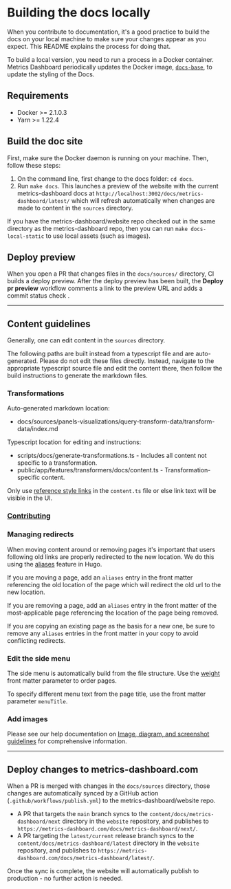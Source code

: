 # Building the docs locally

When you contribute to documentation, it's a good practice to build the docs on your local machine to make sure your changes appear as you expect. This README explains the process for doing that.

To build a local version, you need to run a process in a Docker container.
Metrics Dashboard periodically updates the Docker image, [`docs-base`](https://hub.docker.com/r/metrics-dashboard/docs-base), to update the styling of the Docs.

## Requirements

- Docker >= 2.1.0.3
- Yarn >= 1.22.4

## Build the doc site

First, make sure the Docker daemon is running on your machine. Then, follow these steps:

1. On the command line, first change to the docs folder: `cd docs`.
1. Run `make docs`. This launches a preview of the website with the current metrics-dashboard docs at `http://localhost:3002/docs/metrics-dashboard/latest/` which will refresh automatically when changes are made to content in the `sources` directory.

If you have the metrics-dashboard/website repo checked out in the same directory as the metrics-dashboard repo, then you can run `make docs-local-static` to use local assets (such as images).

## Deploy preview

When you open a PR that changes files in the `docs/sources/` directory, CI builds a deploy preview.
After the deploy preview has been built, the **Deploy pr preview** workflow comments a link to the preview URL and adds a commit status check .

---

## Content guidelines

Generally, one can edit content in the `sources` directory.

The following paths are built instead from a typescript file and are auto-generated. Please do not edit these files directly.
Instead, navigate to the appropriate typescript source file and edit the content there, then follow the build instructions to generate the markdown files.

### Transformations

Auto-generated markdown location:

- docs/sources/panels-visualizations/query-transform-data/transform-data/index.md

Typescript location for editing and instructions:

- scripts/docs/generate-transformations.ts - Includes all content not specific to a transformation.
- public/app/features/transformers/docs/content.ts - Transformation-specific content.

Only use [reference style links](https://metrics-dashboard.com/docs/writers-toolkit/write/shortcodes/#docsreference) in the `content.ts` file or else link text will be visible in the UI.

### [Contributing](/contribute/documentation/README.md)

### Managing redirects

When moving content around or removing pages it's important that users following old links are properly redirected to the new location. We do this using the [aliases](https://gohugo.io/content-management/urls/#aliases) feature in Hugo.

If you are moving a page, add an `aliases` entry in the front matter referencing the old location of the page which will redirect the old url to the new location.

If you are removing a page, add an `aliases` entry in the front matter of the most-applicable page referencing the location of the page being removed.

If you are copying an existing page as the basis for a new one, be sure to remove any `aliases` entries in the front matter in your copy to avoid conflicting redirects.

### Edit the side menu

The side menu is automatically build from the file structure. Use the [weight](https://gohugo.io/templates/lists/#by-weight) front matter parameter to order pages.

To specify different menu text from the page title, use the front matter parameter `menuTitle`.

### Add images

Please see our help documentation on [Image, diagram, and screenshot guidelines](https://metrics-dashboard.com/docs/writers-toolkit/writing-guide/image-guidelines/) for comprehensive information.

---

## Deploy changes to metrics-dashboard.com

When a PR is merged with changes in the `docs/sources` directory, those changes are automatically synced by a GitHub action (`.github/workflows/publish.yml`) to the metrics-dashboard/website repo.

- A PR that targets the `main` branch syncs to the `content/docs/metrics-dashboard/next` directory in the `website` repository, and publishes to `https://metrics-dashboard.com/docs/metrics-dashboard/next/`.
- A PR targeting the `latest/current` release branch syncs to the `content/docs/metrics-dashboard/latest` directory in the `website` repository, and publishes to `https://metrics-dashboard.com/docs/metrics-dashboard/latest/`.

Once the sync is complete, the website will automatically publish to production - no further action is needed.
